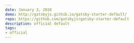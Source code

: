 ```yaml
---
date: January 3, 2018
demo: http://gatsbyjs.github.io/gatsby-starter-default/
repo: https://github.com/gatsbyjs/gatsby-starter-default
description: official default
tags:
- official
---
```

